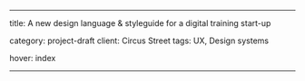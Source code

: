---

title: A new design language & styleguide for a digital training start-up

category: project-draft
client: Circus Street
tags: UX, Design systems

hover: index

---